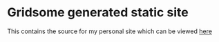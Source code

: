 # Gridsome generated static site

This contains the source for my personal site which can be viewed [here](https://forbesg.github.com)


